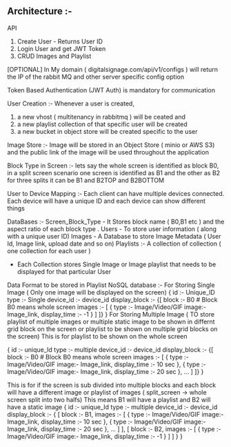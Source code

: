 ## Architecture :-

API
1. Create User - Returns User ID
2. Login User and get JWT Token
3. CRUD Images and Playlist


[OPTIONAL]
In My domain ( digitalsignage.com/api/v1/configs ) will return the IP of the rabbit MQ and other server specific config option

Token Based Authentication (JWT Auth) is mandatory for communication

User Creation :-
Whenever a user is created, 
1. a new vhost ( multitenancy in rabbitmq ) will be ceated and 
2. a new playlist collection of that specific user will be created
3. a new bucket in object store will be created specific to the user


Image Store :-
Image will be stored in an Object Store ( minio or AWS S3) and the public link of the image will be used throughout the application

Block Type in Screen :-
lets say the whole screen is identified as block B0, in a split screen scenario one screen is identified as B1 and the other as B2 for three splits it can be B1 and B2TOP and B2BOTTOM

User to Device Mapping :-
Each client can have multiple devices connected. Each device will have a unique ID and each device can show different things

DataBases :-
Screen_Block_Type - It Stores block name ( B0,B1 etc ) and the aspect ratio of each block type .
Users - To store user information ( along with a unique user ID)
Images - A Database to store Image Metadata ( User Id, Image link, upload date and so on)
Playlists :- A collection of collection ( one collection for each user )
-   Each Collection stores Single Image or Image playlist that needs to be displayed for that particular User

Data Format to be stored in Playlist NoSQL database :-
For Storing Single Image ( Only one image will be displayed on the screen)
{
    id :- Unique_ID
    type :- Single
    device_id :- device_id
    display_block :- {[
    block :- B0 # Block B0 means whole screen
    images :- [
        {
            type :- Image/Video/GIF
            image:- Image_link,
            display_time :- -1
        }
    ]
    ]}
}
For Storing Multiple Image ( TO store playlist of multiple images or multiple static image to be shown in differnt grid block on the screen or playlist to be shown on multiple grid blocks on the screen)
This is for playlist to be shown on the whole screen

{
    id :- unique_Id
    type :- multiple
    device_id :- device_id
    display_block :- {[
    block :- B0 # Block B0 means whole screen
    images :- [
        {
            type :- Image/Video/GIF
            image:- Image_link,
            display_time :- 10 sec
        },
        {
            type :- Image/Video/GIF
            image:- Image_link,
            display_time :- 20 sec
        },
        ...
    ]
    ]}
}

This is for if the screen is sub divided into multiple blocks and each block will have a different image or playlist of images ( split_screen -> whole screen split into two halfs)
This means B1 will have a playlist and B2 will have a static image
{
    id :- unique_Id
    type :- multiple
    device_id :- device_id
    display_block :- {
    [
        block :- B1,
        images :- [
            {
                type :- Image/Video/GIF
                image:- Image_link,
                display_time :- 10 sec
            },
            {
                type :- Image/Video/GIF
                image:- Image_link,
                display_time :- 20 sec
            },
            ...
        ]
    ],
    [
        block :- B2,
        images :- [
            {
                type :- Image/Video/GIF
                image:- Image_link,
                display_time :- -1
            }
        ]
    ]
    }
}